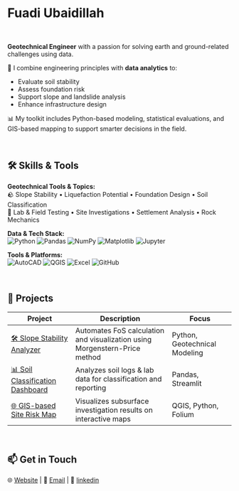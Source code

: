 # Fuadi Ubaidillah

<br>

**Geotechnical Engineer** with a passion for solving earth and ground-related challenges using data.

🔎 I combine engineering principles with **data analytics** to:
- Evaluate soil stability
- Assess foundation risk
- Support slope and landslide analysis
- Enhance infrastructure design

📊 My toolkit includes Python-based modeling, statistical evaluations, and GIS-based mapping to support smarter decisions in the field.

<br>

## 🛠️ Skills & Tools

**Geotechnical Tools & Topics:**  
🪨 Slope Stability • Liquefaction Potential • Foundation Design • Soil Classification  
🧪 Lab & Field Testing • Site Investigations • Settlement Analysis • Rock Mechanics  

**Data & Tech Stack:**  
![Python](https://img.shields.io/badge/-Python-3776AB?style=flat&logo=python&logoColor=white)
![Pandas](https://img.shields.io/badge/-Pandas-150458?style=flat&logo=pandas)
![NumPy](https://img.shields.io/badge/-NumPy-013243?style=flat&logo=numpy)
![Matplotlib](https://img.shields.io/badge/-Matplotlib-11557c?style=flat)
![Jupyter](https://img.shields.io/badge/-Jupyter-F37626?style=flat&logo=jupyter&logoColor=white)

**Tools & Platforms:**  
![AutoCAD](https://img.shields.io/badge/-AutoCAD-e10e20?style=flat&logo=autodesk)
![QGIS](https://img.shields.io/badge/-QGIS-589632?style=flat)
![Excel](https://img.shields.io/badge/-Excel-217346?style=flat&logo=microsoft-excel&logoColor=white)
![GitHub](https://img.shields.io/badge/-GitHub-181717?style=flat&logo=github)

<br>

## 🧩 Projects

| Project | Description | Focus |
|--------|-------------|-------|
| [🛠️ Slope Stability Analyzer](https://github.com/fuadiubaidillah/slope-analyzer) | Automates FoS calculation and visualization using Morgenstern-Price method | Python, Geotechnical Modeling |
| [📊 Soil Classification Dashboard](https://github.com/fuadiubaidillah/soil-dashboard) | Analyzes soil logs & lab data for classification and reporting | Pandas, Streamlit |
| [🌐 GIS-based Site Risk Map](https://github.com/fuadiubaidillah/georisk-mapping) | Visualizes subsurface investigation results on interactive maps | QGIS, Python, Folium |

<br>

## 📫 Get in Touch

🌐 [Website](https://fuadiub.github.io/Portfolio/)  |  📧 [Email](mailto:fuadiub77@gmail.com)  |  💼 [linkedin](https://linkedin.com/in/fuadiubaidillah)

